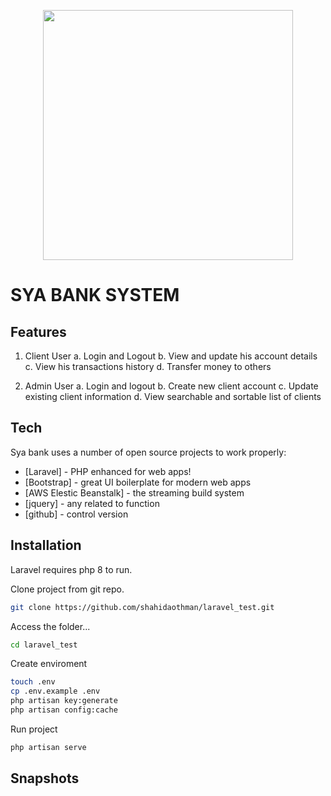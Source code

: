 <p align="center"><img src="https://raw.githubusercontent.com/laravel/art/master/logo-lockup/5%20SVG/2%20CMYK/1%20Full%20Color/laravel-logolockup-cmyk-red.svg" width="400"></a></p>

# SYA BANK SYSTEM

## Features

1. Client User
   a. Login and Logout
   b. View and update his account details
   c. View his transactions history
   d. Transfer money to others

2. Admin User
   a. Login and logout
   b. Create new client account
   c. Update existing client information
   d. View searchable and sortable list of clients

## Tech

Sya bank uses a number of open source projects to work properly:

- [Laravel] - PHP enhanced for web apps!
- [Bootstrap] - great UI boilerplate for modern web apps
- [AWS Elestic Beanstalk] - the streaming build system
- [jquery] - any related to function
- [github] - control version

## Installation

Laravel requires php 8 to run.

Clone project from git repo.

```sh
git clone https://github.com/shahidaothman/laravel_test.git
```

Access the folder...

```sh
cd laravel_test
```

Create enviroment

```sh
touch .env
cp .env.example .env
php artisan key:generate
php artisan config:cache
```

Run project

```sh
php artisan serve
```

## Snapshots
